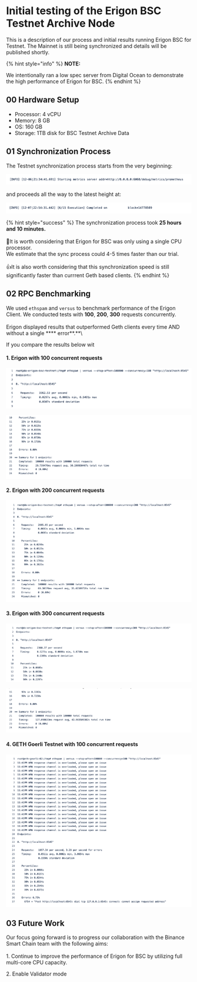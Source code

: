 # Initial testing of the Erigon BSC Testnet Archive Node

This is a description of our process and initial results running Erigon BSC for Testnet. The Mainnet is still being synchronized and details will be published shortly.

{% hint style="info" %}
**NOTE:**

We intentionally ran a low spec server from Digital Ocean to demonstrate the high performance of Erigon for BSC.&#x20;
{% endhint %}

## 00 Hardware Setup

* Processor: 4 vCPU
* Memory: 8 GB
* OS: 160 GB
* Storage: 1TB disk for BSC Testnet Archive Data

## 01 Synchronization Process

The Testnet synchronization process starts from the very beginning:

![](<../../.gitbook/assets/Screenshot 2021-12-08 at 16.01.57.png>)

and proceeds all the way to the latest height at:

![](<../../.gitbook/assets/Screenshot 2021-12-08 at 16.02.03.png>)

{% hint style="success" %}
The synchronization process took **25 hours and 10 minutes.** \
\
:tada:It is worth considering that Erigon for BSC was only using a single CPU processor. \
We estimate that the sync process could 4-5 times faster than our trial. \
\
:thumbsup:It is also worth considering that this synchronization speed is still significantly faster than currrent Geth based clients.&#x20;
{% endhint %}

## 02 RPC Benchmarking

We used `ethspam` and `versus` to benchmark performance of the Erigon Client. We conducted tests with **100**, **200**, **300** requests concurrently. \
\
Erigon displayed results that outperformed Geth clients every time AND without a single **** error**.**\


If you compare the results below wit

#### 1. Erigon with 100 concurrent requests

![](<../../.gitbook/assets/Screenshot 2021-12-08 at 16.17.37 (1).png>)

![](<../../.gitbook/assets/Screenshot 2021-12-08 at 16.26.38.png>)

#### 2. Erigon with 200 concurrent requests

![](<../../.gitbook/assets/Screenshot 2021-12-08 at 16.27.17.png>)

#### 3. Erigon with 300 concurrent requests

![](<../../.gitbook/assets/Screenshot 2021-12-08 at 16.28.49.png>)

![](<../../.gitbook/assets/Screenshot 2021-12-08 at 16.29.26.png>)

#### 4. GETH Goerli Testnet with 100 concurrent requests

![](<../../.gitbook/assets/Screenshot 2021-12-08 at 16.32.13.png>)

## 03 Future Work&#x20;

Our focus going forward is to progress our collaboration with the Binance Smart Chain team with the following aims:\
\
1\. Continue to improve the performance of Erigon for BSC by utilizing full multi-core CPU capacity.

2\. Enable Validator mode
